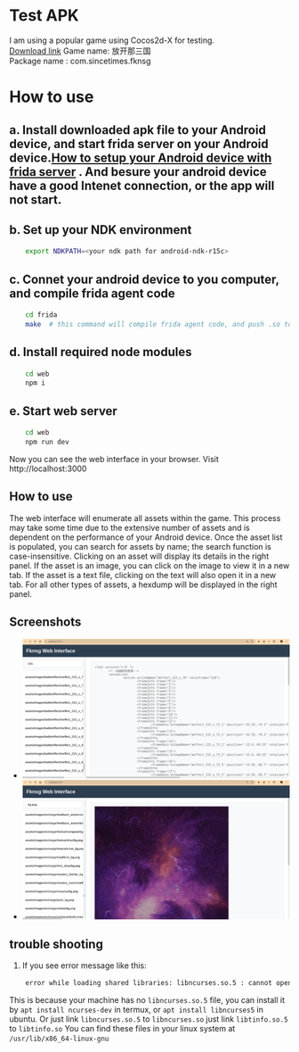 
# Test APK

I am using a popular game using Cocos2d-X for testing.    
[Download link](https://apkpure.com/fang-kai-na-san-guo-song-diao-chan/com.sincetimes.fknsg/downloading/7.0.0) 
Game name: 放开那三国    
Package name : com.sincetimes.fknsg  

# How to use
## a. Install downloaded apk file to your Android device, and start frida server on your Android device.[How to setup your Android device with frida server](https://frida.re/docs/android/) . And besure your android device have a good Intenet connection, or the app will not start.
## b. Set up your NDK environment
```bash
    export NDKPATH=<your ndk path for android-ndk-r15c>
```
## c. Connet your android device to you computer, and compile frida agent code
```bash
    cd frida
    make  # this command will compile frida agent code, and push .so to your android device
```
## d. Install required node modules
```bash
    cd web
    npm i
```
## e. Start web server
```bash
    cd web
    npm run dev
```  
Now you can see the web interface in your browser. Visit http://localhost:3000

## How to use
The web interface will enumerate all assets within the game. This process may take some time due to the extensive number of assets and is dependent on the performance of your Android device.
Once the asset list is populated, you can search for assets by name; the search function is case-insensitive.
Clicking on an asset will display its details in the right panel.
If the asset is an image, you can click on the image to view it in a new tab.
If the asset is a text file, clicking on the text will also open it in a new tab.
For all other types of assets, a hexdump will be displayed in the right panel.


## Screenshots
- ![001](./screenshots/001.png)
- ![002](./screenshots/002.png)

## trouble shooting
1. If you see error message like this:
```bash
    error while loading shared libraries: libncurses.so.5 : cannot open shared object file: No such file or directory 
```

This is because your machine has no `libncurses.so.5` file, you can install it by `apt install ncurses-dev` in termux, or `apt install libncurses5` in ubuntu.
Or just link `libncurses.so.5` to `libncurses.so`
 just link `libtinfo.so.5` to `libtinfo.so`
You can find these files in your linux system at `/usr/lib/x86_64-linux-gnu`




